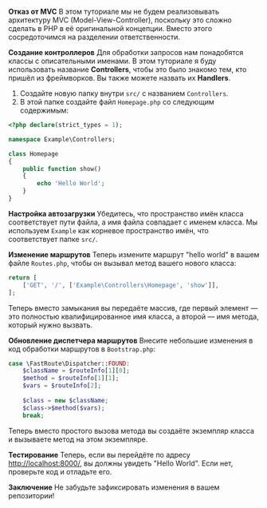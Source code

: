
**Отказ от MVC**
В этом туториале мы не будем реализовывать архитектуру MVC (Model-View-Controller), поскольку это сложно сделать в PHP в её оригинальной концепции. Вместо этого сосредоточимся на разделении ответственности.

**Создание контроллеров**
Для обработки запросов нам понадобятся классы с описательными именами. В этом туториале я буду использовать название **Controllers**, чтобы это было знакомо тем, кто пришёл из фреймворков. Вы также можете назвать их **Handlers**.

1. Создайте новую папку внутри `src/` с названием `Controllers`.
2. В этой папке создайте файл `Homepage.php` со следующим содержимым:

```php
<?php declare(strict_types = 1);

namespace Example\Controllers;

class Homepage
{
    public function show()
    {
        echo 'Hello World';
    }
}
```

**Настройка автозагрузки**
Убедитесь, что пространство имён класса соответствует пути файла, а имя файла совпадает с именем класса. Мы используем `Example` как корневое пространство имён, что соответствует папке `src/`.

**Изменение маршрутов**
Теперь измените маршрут "hello world" в вашем файле `Routes.php`, чтобы он вызывал метод вашего нового класса:

```php
return [
    ['GET', '/', ['Example\Controllers\Homepage', 'show']],
];
```

Теперь вместо замыкания вы передаёте массив, где первый элемент — это полностью квалифицированное имя класса, а второй — имя метода, который нужно вызвать.

**Обновление диспетчера маршрутов**
Внесите небольшие изменения в код обработки маршрутов в `Bootstrap.php`:

```php
case \FastRoute\Dispatcher::FOUND:
    $className = $routeInfo[1][0];
    $method = $routeInfo[1][1];
    $vars = $routeInfo[2];
    
    $class = new $className;
    $class->$method($vars);
    break;
```

Теперь вместо простого вызова метода вы создаёте экземпляр класса и вызываете метод на этом экземпляре.

**Тестирование**
Теперь, если вы перейдёте по адресу [http://localhost:8000/](http://localhost:8000/), вы должны увидеть "Hello World". Если нет, проверьте код и отладьте его.

**Заключение**
Не забудьте зафиксировать изменения в вашем репозитории!